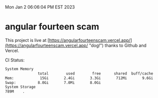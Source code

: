 Mon Jan  2 06:06:04 PM EST 2023

# angular fourteen scam


This project is live at [https://angularfourteenscam.vercel.app/](https://angularfourteenscam.vercel.app/ "dog!") thanks to Github and Vercel.

CI Status: 

```bash
System Memory
               total        used        free      shared  buff/cache   available
Mem:            15Gi       2.4Gi       3.3Gi       712Mi       9.6Gi        11Gi
Swap:          8.0Gi       7.0Mi       8.0Gi
System Storage
789M	.
```

